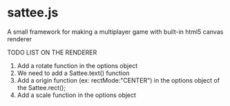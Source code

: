 # sattee.js
A small framework for making a multiplayer game with built-in html5 canvas renderer

TODO LIST ON THE RENDERER
1. Add a rotate function in the options object
2. We need to add a Sattee.text() function
3. Add a origin function (ex: rectMode:"CENTER") in the options object of the Sattee.rect();
4. Add a scale function in the options object
